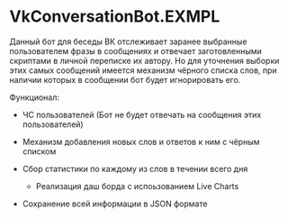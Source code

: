 # VkConversationBot.EXMPL
Данный бот для беседы ВК отслеживает заранее выбранные пользователем фразы в сообщениях и отвечает заготовленными скриптами в личной переписке их автору.
Но для уточнения выборки этих самых сообщений имеется механизм чёрного списка слов, при наличии которых в сообщении бот будет игнорировать его. 

Функционал:

  - ЧС пользователей (Бот не будет отвечать на сообщения этих пользователей)
  
  - Механизм добавления новых слов и ответов к ним с чёрным списком
  
  - Сбор статистики по каждому из слов в течении всего дня
  
    - Реализация даш борда с испоьзованием Live Charts
  
  - Сохранение всей информации в JSON формате
